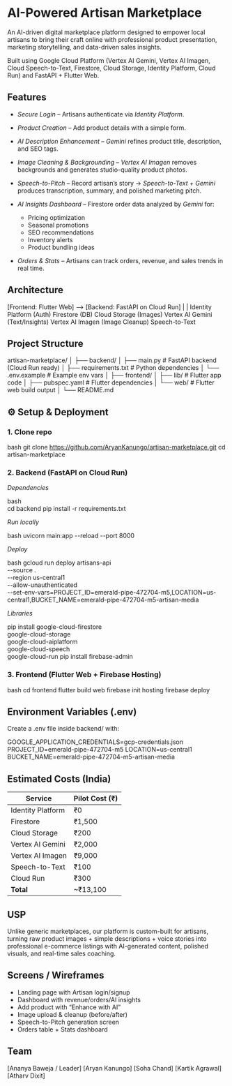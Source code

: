 #  AI-Powered Artisan Marketplace

An AI-driven digital marketplace platform designed to empower local artisans to bring their craft online with professional product presentation, marketing storytelling, and data-driven sales insights.

Built using Google Cloud Platform (Vertex AI Gemini, Vertex AI Imagen, Cloud Speech-to-Text, Firestore, Cloud Storage, Identity Platform, Cloud Run) and FastAPI + Flutter Web.


## Features

* *Secure Login* – Artisans authenticate via *Identity Platform*.
* *Product Creation* – Add product details with a simple form.
* *AI Description Enhancement* – *Gemini* refines product title, description, and SEO tags.
* *Image Cleaning & Backgrounding* – *Vertex AI Imagen* removes backgrounds and generates studio-quality product photos.
* *Speech-to-Pitch* – Record artisan’s story → *Speech-to-Text + Gemini* produces transcription, summary, and polished marketing pitch.
* *AI Insights Dashboard* – Firestore order data analyzed by *Gemini* for:

  * Pricing optimization
  * Seasonal promotions
  * SEO recommendations
  * Inventory alerts
  * Product bundling ideas
* *Orders & Stats* – Artisans can track orders, revenue, and sales trends in real time.



##  Architecture


[Frontend: Flutter Web]  -->  [Backend: FastAPI on Cloud Run]
         |                               |
   Identity Platform (Auth)        Firestore (DB)
                                   Cloud Storage (Images)
                                   Vertex AI Gemini (Text/Insights)
                                   Vertex AI Imagen (Image Cleanup)
                                   Speech-to-Text




##  Project Structure


artisan-marketplace/
│
├── backend/
│   ├── main.py                # FastAPI backend (Cloud Run ready)
│   ├── requirements.txt       # Python dependencies
│   └── .env.example           # Example env vars
│
├── frontend/
│   ├── lib/                   # Flutter app code
│   ├── pubspec.yaml           # Flutter dependencies
│   └── web/                   # Flutter web build output
│
└── README.md




## ⚙ Setup & Deployment

### 1. Clone repo

bash
git clone https://github.com/AryanKanungo/artisan-marketplace.git
cd artisan-marketplace


### 2. Backend (FastAPI on Cloud Run)

*Dependencies*

bash	
cd backend
pip install -r requirements.txt


*Run locally*

bash
uvicorn main:app --reload --port 8000


*Deploy*

bash
gcloud run deploy artisans-api \
  --source . \
  --region us-central1 \
  --allow-unauthenticated \
  --set-env-vars=PROJECT_ID=emerald-pipe-472704-m5,LOCATION=us-central1,BUCKET_NAME=emerald-pipe-472704-m5-artisan-media

*Libraries*

pip install google-cloud-firestore \
            google-cloud-storage \
            google-cloud-aiplatform \
            google-cloud-speech \
            google-cloud-run
pip install firebase-admin



### 3. Frontend (Flutter Web + Firebase Hosting)

bash
cd frontend
flutter build web
firebase init hosting
firebase deploy




##  Environment Variables (.env)

Create a .env file inside backend/ with:


GOOGLE_APPLICATION_CREDENTIALS=gcp-credentials.json
PROJECT_ID=emerald-pipe-472704-m5
LOCATION=us-central1
BUCKET_NAME=emerald-pipe-472704-m5-artisan-media



##  Estimated Costs (India)
| Service           | Pilot Cost (₹) |
| ----------------- | -------------- |
| Identity Platform | ₹0             |
| Firestore         | ₹1,500         |
| Cloud Storage     | ₹200           |
| Vertex AI Gemini  | ₹2,000         |
| Vertex AI Imagen  | ₹9,000         |
| Speech-to-Text    | ₹100           |
| Cloud Run         | ₹300           |
| **Total**         | \~₹13,100      |




##  USP

Unlike generic marketplaces, our platform is custom-built for artisans, turning raw product images + simple descriptions + voice stories into professional e-commerce listings with AI-generated content, polished visuals, and real-time sales coaching.



##  Screens / Wireframes

* Landing page with Artisan login/signup
* Dashboard with revenue/orders/AI insights
* Add product with “Enhance with AI”
* Image upload & cleanup (before/after)
* Speech-to-Pitch generation screen
* Orders table + Stats dashboard



##  Team

[Ananya Baweja / Leader]
[Aryan Kanungo]
[Soha Chand]
[Kartik Agrawal]
[Atharv Dixit]
